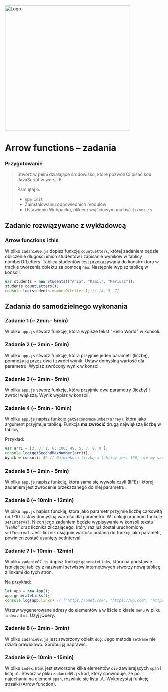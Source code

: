 <img alt="Logo" src="http://coderslab.pl/svg/logo-coderslab.svg" width="400">

# Arrow functions &ndash; zadania

### Przygotowanie

> Stwórz w pełni działające środowisko, które pozwoli Ci pisać kod JavaScript w wersji 6.
>
> Pamiętaj o:
> - ```npm init```
> - Zainstalowaniu odpowiednich modułów
> - Ustawieniu Webpacka, plikiem  wyjściowym  ma być `js/out.js`

## Zadanie rozwiązywane z wykładowcą

### Arrow functions i this

W pliku ```zadanie00.js``` dopisz funkcję ```countLetters```, której zadaniem będzie obliczenie długości imion studentów i zapisanie wyników w tablicy numberOfLetters. Tablica studentów jest przekazywana do konstruktora w trackie tworzenia obiektu za pomocą ```new```.
Następnie wypisz tablicę w konsoli.

```JavaScript
var students = new Students(["Ania", "Kamil", "Mariusz"]);
students.countLetters();
console.log(students.numberOfLetters); // [4, 5, 7]
```


## Zadania do samodzielnego wykonania

### Zadanie 1 (~ 2min - 5min)

W pliku ```app.js``` stwórz funkcję, która wypisze tekst "Hello World" w konsoli.

### Zadanie 2 (~ 2min - 5min)

W pliku ```app.js``` stwórz funkcję, która przyjmie jeden parametr (liczbę), pomnoży ją przez dwa i zwróci wynik. Ustaw domyślną wartość dla parametru. Wypisz zwrócony wynik w konsoli.

### Zadanie 3 (~ 2min - 5min)

W pliku ```app.js``` stwórz funkcję, która przyjmie dwa parametry (liczby) i zwróci większą. Wynik wypisz w konsoli.

### Zadanie 4 (~ 5min - 10min)

W pliku ```app.js```  napisz funkcje ```getSecondMaxNumber(array)```, która jako argument przyjmuje tablicę. Funkcja **ma zwrócić** drugą największą liczbę w tablicy.

Przykład:
```JavaScript
var arr1 = [2, 3, 1, 6, 100, 49, 5, 7, 8, 9 ];
console.log(getSecondMaxNumber(arr1));
Wynik w consoli: 49 // Największą liczbą w tablicy jest 100, ale my szukaliśmy drugiej największej więc odpowiedzią musi być 49 w tym przypadku
```

### Zadanie 5 (~ 2min - 5min)

W pliku ```app.js```  napisz funkcję, która sama się wywoła czyli (IIFE) i której zadaniem jest zwrócenie przekazanego do niej parametru.


### Zadanie 6 (~ 10min - 12min)

W pliku ```app.js``` napisz funckję, która jako parametr przyjmie liczbę całkowitą od 1-10. Ustaw domyślną wartość dla parametru. W funkcji uruchom funkcję ```setInterval```. Niech jego zadaniem będzie wypisywanie w konsoli tekstu _"Hello"_ oraz licznika zliczającego, który raz już został uruchomiony ```setInterval```. Jeśli licznik osiągnie wartość podaną do funkcji jako parametr, powinien zostać usunięty setInterval.

### Zadanie 7 (~ 10min - 12min)

W pliku ```zadanie07.js``` dopisz funkcję ```generateLinks```, która na podstawie istniejącej tablicy z nazwami serwisów internetowych stworzy nową tablicę z linkami do tych stron.

Na przykład:

```JavaScript
let app = new App();
app.generateLinks();
console.log(app.links) // ["https://onet.com", "https://wp.com", "https://facebook.com"]
```

Wstaw wygenerowane adresy do elementów ```a``` w liście o klasie ```menu``` w pliku ```index.html```. Uzyj jQuery.

### Zadanie 8 (~ 2min - 3min)

W pliku ```zadanie08.js``` jest stworzony obiekt ```dog```. Jego metoda ```setName``` nie działa prawidłowo. Spróbuj ją naprawić.


### Zadanie 9 (~ 10min - 15min)

W pliku ```index.html``` jest stworzone kilka elementów  ```div``` zawierających ```span``` i listę ```ul```.
Stwórz w pliku ```zadanie09.js``` kod, który spowoduje, że po najechaniu na element ```span```, rozwinie się lista ```ul```.
Wykorzystaj funkcję strzałki (Arrow function).
